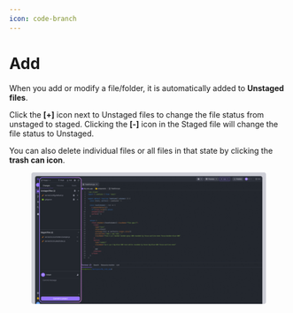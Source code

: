 ```yaml
---
icon: code-branch
---
```


# Add

When you add or modify a file/folder, it is automatically added to **Unstaged files**.

Click the **\[+]** icon next to Unstaged files to change the file status from unstaged to staged. Clicking the **\[-]** icon in the Staged file will change the file status to Unstaged.&#x20;

You can also delete individual files or all files in that state by clicking the **trash can icon**.

<figure><img src="../../../.gitbook/assets/git_01 (1).png" alt=""><figcaption></figcaption></figure>
